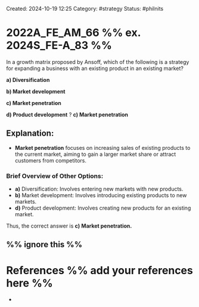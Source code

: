 Created: 2024-10-19 12:25
Category: #strategy 
Status: #philnits


# 2022A_FE_AM_66 %% ex. 2024S_FE-A_83 %%

In a growth matrix proposed by Ansoff, which of the following is a strategy for expanding a business with an existing product in an existing market? 

**a) Diversification** 

**b) Market development** 

**c) Market penetration** 

**d) Product development**
? 
**c) Market penetration** 

## **Explanation:**

- **Market penetration** focuses on increasing sales of existing products to the current market, aiming to gain a larger market share or attract customers from competitors.

### Brief Overview of Other Options:

- **a)** Diversification: Involves entering new markets with new products.
- **b)** Market development: Involves introducing existing products to new markets.
- **d)** Product development: Involves creating new products for an existing market.

Thus, the correct answer is **c)** **Market penetration.**




%% ignore this %%
---









# References %% add your references here %%
- 